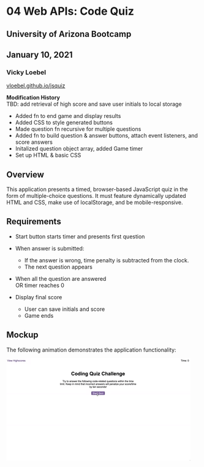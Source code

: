 # 04 Web APIs: Code Quiz
## University of Arizona Bootcamp  
## January 10, 2021
### Vicky Loebel

[vloebel.github.io/jsquiz](https://vloebel.github.io/jsquiz/) 

**Modification History**  
TBD: add retrieval of high score and save user initials to local storage
* Added fn to end game and display results
* Added CSS  to style generated buttons
* Made question fn recursive for multiple questions
* Added fn to build question & answer buttons, attach event listeners, and score answers
* Initalized question object array, added Game timer
* Set up HTML & basic CSS

## Overview
This application presents a timed, browser-based JavaScript quiz in the form of multiple-choice questions. It must feature dynamically updated HTML and CSS, make use of localStorage, and be mobile-responsive.

## Requirements
* Start button starts timer and presents first question
* When answer is submitted: 
  * If the answer is wrong, time penalty is subtracted from the clock.
  * The next question appears

* When all the question are answered  
OR timer reaches 0
* Display final score
  * User can save initials and score
  * Game ends

## Mockup

The following animation demonstrates the application functionality:

![code quiz](./Assets/04-web-apis-homework-demo.gif)

